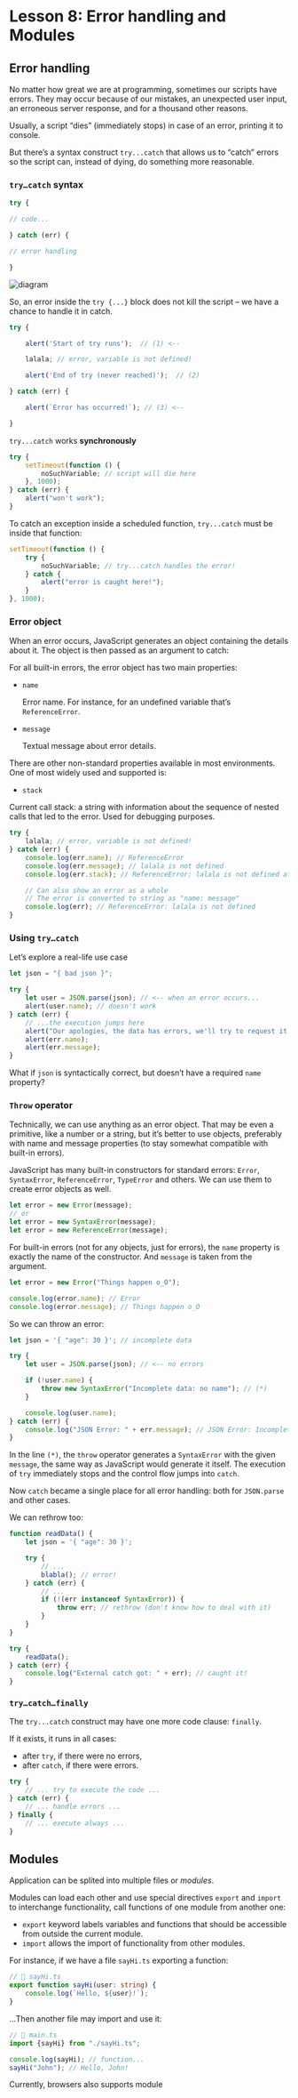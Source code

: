 # Lesson 8: Error handling and Modules

## Error handling

No matter how great we are at programming, sometimes our scripts have errors. They may occur because of our mistakes, an
unexpected user input, an erroneous server response, and for a thousand other reasons.

Usually, a script “dies” (immediately stops) in case of an error, printing it to console.

But there’s a syntax construct `try...catch` that allows us to “catch” errors so the script can, instead of dying, do
something more reasonable.

### `try…catch` syntax

```ts
try {

// code...

} catch (err) {

// error handling

}
```

![diagram](diagram.svg)

So, an error inside the `try {...}` block does not kill the script – we have a chance to handle it in catch.

```ts
try {

    alert('Start of try runs');  // (1) <--

    lalala; // error, variable is not defined!

    alert('End of try (never reached)');  // (2)

} catch (err) {

    alert(`Error has occurred!`); // (3) <--

}
```

`try...catch` works **synchronously**

```ts
try {
    setTimeout(function () {
        noSuchVariable; // script will die here
    }, 1000);
} catch (err) {
    alert("won't work");
}
```

To catch an exception inside a scheduled function, `try...catch` must be inside that function:

```ts
setTimeout(function () {
    try {
        noSuchVariable; // try...catch handles the error!
    } catch {
        alert("error is caught here!");
    }
}, 1000);
```

### Error object

When an error occurs, JavaScript generates an object containing the details about it. The object is then passed as an
argument to catch:

For all built-in errors, the error object has two main properties:

* `name`

  Error name. For instance, for an undefined variable that’s `ReferenceError`.


* `message`

  Textual message about error details.

There are other non-standard properties available in most environments. One of most widely used and supported is:

* `stack`

Current call stack: a string with information about the sequence of nested calls that led to the error. Used for
debugging purposes.

```ts
try {
    lalala; // error, variable is not defined!
} catch (err) {
    console.log(err.name); // ReferenceError
    console.log(err.message); // lalala is not defined
    console.log(err.stack); // ReferenceError: lalala is not defined at (...call stack)

    // Can also show an error as a whole
    // The error is converted to string as "name: message"
    console.log(err); // ReferenceError: lalala is not defined
}
```

### Using `try…catch`

Let’s explore a real-life use case

```ts
let json = "{ bad json }";

try {
    let user = JSON.parse(json); // <-- when an error occurs...
    alert(user.name); // doesn't work
} catch (err) {
    // ...the execution jumps here
    alert("Our apologies, the data has errors, we'll try to request it one more time.");
    alert(err.name);
    alert(err.message);
}
```

What if `json` is syntactically correct, but doesn’t have a required `name` property?

### `Throw` operator

Technically, we can use anything as an error object. That may be even a primitive, like a number or a string, but it’s
better to use objects, preferably with name and message properties (to stay somewhat compatible with built-in errors).

JavaScript has many built-in constructors for standard errors: `Error`, `SyntaxError`, `ReferenceError`, `TypeError` and
others. We can use them to create error objects as well.

```ts
let error = new Error(message);
// or
let error = new SyntaxError(message);
let error = new ReferenceError(message);
```

For built-in errors (not for any objects, just for errors), the `name` property is exactly the name of the constructor.
And `message` is taken from the argument.

```ts
let error = new Error("Things happen o_O");

console.log(error.name); // Error
console.log(error.message); // Things happen o_O
```

So we can throw an error:

```ts
let json = '{ "age": 30 }'; // incomplete data

try {
    let user = JSON.parse(json); // <-- no errors

    if (!user.name) {
        throw new SyntaxError("Incomplete data: no name"); // (*)
    }

    console.log(user.name);
} catch (err) {
    console.log("JSON Error: " + err.message); // JSON Error: Incomplete data: no name
}
```

In the line `(*)`, the `throw` operator generates a `SyntaxError` with the given `message`, the same way as JavaScript
would generate it itself. The execution of `try` immediately stops and the control flow jumps into `catch`.

Now `catch` became a single place for all error handling: both for `JSON.parse` and other cases.

We can rethrow too:

```ts
function readData() {
    let json = '{ "age": 30 }';

    try {
        // ...
        blabla(); // error!
    } catch (err) {
        // ...
        if (!(err instanceof SyntaxError)) {
            throw err; // rethrow (don't know how to deal with it)
        }
    }
}

try {
    readData();
} catch (err) {
    console.log("External catch got: " + err); // caught it!
}
```

### `try…catch…finally`

The `try...catch` construct may have one more code clause: `finally`.

If it exists, it runs in all cases:

* after `try`, if there were no errors,
* after `catch`, if there were errors.

```ts
try {
    // ... try to execute the code ...
} catch (err) {
    // ... handle errors ...
} finally {
    // ... execute always ...
}
```

## Modules

Application can be splited into multiple files or _modules_.

Modules can load each other and use special directives `export` and `import` to interchange functionality, call
functions of one module from another one:

* `export` keyword labels variables and functions that should be accessible from outside the current module.
* `import` allows the import of functionality from other modules.

For instance, if we have a file `sayHi.ts` exporting a function:

```ts
// 📁 sayHi.ts
export function sayHi(user: string) {
    console.log(`Hello, ${user}!`);
}
```

…Then another file may import and use it:

```ts
// 📁 main.ts
import {sayHi} from "./sayHi.ts";

console.log(sayHi); // function...
sayHi("John"); // Hello, John!
```

Currently, browsers also supports module